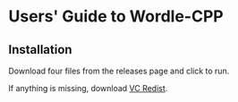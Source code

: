 # Users' Guide to Wordle-CPP

## Installation

Download four files from the releases page and click to run.

If anything is missing, download [VC Redist](https://learn.microsoft.com/en-us/cpp/windows/latest-supported-vc-redist?view=msvc-170).